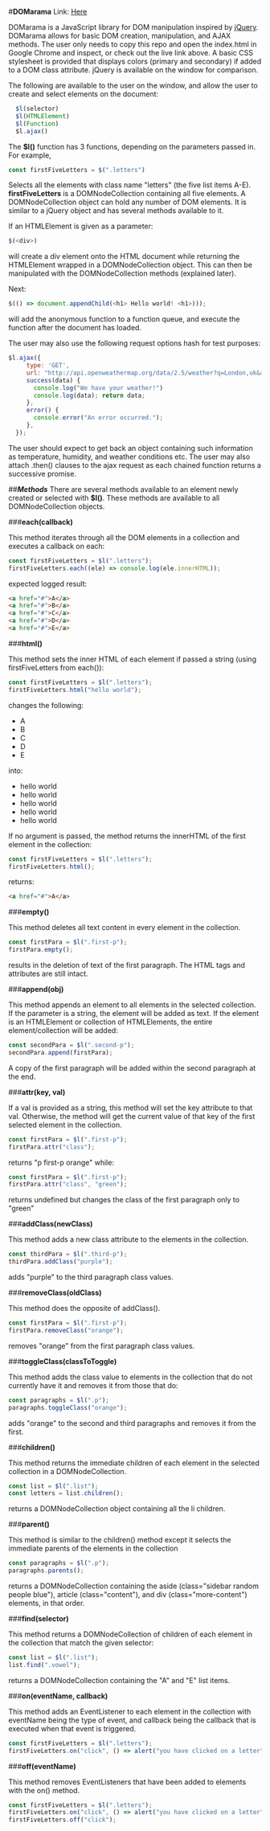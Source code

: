 #**DOMarama**
Link: [Here](http://runtao0.github.io/DOMarama)

DOMarama is a JavaScript library for DOM manipulation inspired by [jQuery](http://api.jquery.com/). DOMarama allows for basic DOM creation,
manipulation, and AJAX methods. The user only needs to copy this repo and open the index.html
in Google Chrome and inspect, or check out the live link above. A basic CSS stylesheet is provided that displays colors (primary and secondary) if added to a DOM class attribute. jQuery is available on the window for comparison.

The following are available to the user on the window, and allow the user to create and select elements on the document:
```Javascript
  $l(selector)
  $l(HTMLElement)
  $l(Function)
  $l.ajax()
```

The **$l()** function has 3 functions, depending on the parameters passed in. For example,
```Javascript
const firstFiveLetters = $(".letters")
```
Selects all the elements with class name "letters" (the five list items A-E). **firstFiveLetters** is a DOMNodeCollection containing all five elements. A DOMNodeCollection object can hold any number of DOM elements. It is similar to a jQuery object and has several methods available to it.

If an HTMLElement is given as a parameter:
```Javascript
$(<div>)
```
will create a div element onto the HTML document while returning the HTMLElement wrapped in a DOMNodeCollection object. This can then be manipulated with the DOMNodeCollection methods (explained later).

Next:
```Javascript
$(() => document.appendChild(<h1> Hello world! <h1>)));
```
will add the anonymous function to a function queue, and execute the function after the document has loaded.


The user may also use the following request options hash for test purposes:

```Javascript
$l.ajax({
     type: 'GET',
     url: "http://api.openweathermap.org/data/2.5/weather?q=London,uk&appid=7143e9f97ab2d8d9b4266f55738e8542",
     success(data) {
       console.log("We have your weather!")
       console.log(data); return data;
     },
     error() {
       console.error("An error occurred.");
     },
  });
```
The user should expect to get back an object containing such information as temperature, humidity, and weather conditions etc. The user may also attach .then() clauses to the ajax request as each chained function returns a successive promise.

##***Methods***
There are several methods available to an element newly created or selected with **$l()**. These methods are available to all DOMNodeCollection objects.

###**each(callback)**

This method iterates through all the DOM elements in a collection and executes a callback on each:
```Javascript
const firstFiveLetters = $l(".letters");
firstFiveLetters.each((ele) => console.log(ele.innerHTML));
```
expected logged result:
```HTML
<a href="#">A</a>
<a href="#">B</a>
<a href="#">C</a>
<a href="#">D</a>
<a href="#">E</a>
```

###**html()**

This method sets the inner HTML of each element if passed a string (using firstFiveLetters from each()):
```Javascript
const firstFiveLetters = $l(".letters");
firstFiveLetters.html("hello world");
```
changes the following:
- A
- B
- C
- D
- E

into:
- hello world
- hello world
- hello world
- hello world
- hello world

If no argument is passed, the method returns the innerHTML of the first element in the collection:
```Javascript
const firstFiveLetters = $l(".letters");
firstFiveLetters.html();
```
returns:
```HTML
<a href="#">A</a>
```

###**empty()**

This method deletes all text content in every element in the collection.
```Javascript
const firstPara = $l(".first-p");
firstPara.empty();
```
results in the deletion of text of the first paragraph. The HTML tags and attributes are still intact.

###**append(obj)**

This method appends an element to all elements in the selected collection. If the parameter is a string, the element will be added as text. If the element is an HTMLElement or collection of HTMLElements, the entire element/collection will be added:
```Javascript
const secondPara = $l(".second-p");
secondPara.append(firstPara);
```
A copy of the first paragraph will be added within the second paragraph at the end.

###**attr(key, val)**

If a val is provided as a string, this method will set the key attribute to that val. Otherwise, the method will get the current value of that key of the first selected element in the collection.
```Javascript
const firstPara = $l(".first-p");
firstPara.attr("class");
```
returns "p first-p orange" while:
```Javascript
const firstPara = $l(".first-p");
firstPara.attr("class", "green");
```
returns undefined but changes the class of the first paragraph only to "green"

###**addClass(newClass)**

This method adds a new class attribute to the elements in the collection.
```Javascript
const thirdPara = $l(".third-p");
thirdPara.addClass("purple");
```
adds "purple" to the third paragraph class values.

###**removeClass(oldClass)**

This method does the opposite of addClass().
```Javascript
const firstPara = $l(".first-p");
firstPara.removeClass("orange");
```
removes "orange" from the first paragraph class values.

###**toggleClass(classToToggle)**

This method adds the class value to elements in the collection that do not currently have it and removes it from those that do:
```Javascript
const paragraphs = $l(".p");
paragraphs.toggleClass("orange");
```
adds "orange" to the second and third paragraphs and removes it from the first.

###**children()**

This method returns the immediate children of each element in the selected collection in a DOMNodeCollection.
```Javascript
const list = $l(".list");
const letters = list.children();
```
returns a DOMNodeCollection object containing all the li children.

###**parent()**

This method is similar to the children() method except it selects the immediate parents of the elements in the collection
```Javascript
const paragraphs = $l(".p");
paragraphs.parents();
```
returns a DOMNodeCollection containing the aside (class="sidebar random people blue"), article (class="content"), and div (class="more-content") elements, in that order.

###**find(selector)**

This method returns a DOMNodeCollection of children of each element in the collection that match the given selector:
```Javascript
const list = $l(".list");
list.find(".vowel");
```
returns a DOMNodeCollection containing the "A" and "E" list items.

###**on(eventName, callback)**

This method adds an EventListener to each element in the collection with eventName being the type of event, and callback being the callback that is executed when that event is triggered.
```Javascript
const firstFiveLetters = $l(".letters");
firstFiveLetters.on("click", () => alert("you have clicked on a letter"));
```

###**off(eventName)**

This method removes EventListeners that have been added to elements with the on() method.
```Javascript
const firstFiveLetters = $l(".letters");
firstFiveLetters.on("click", () => alert("you have clicked on a letter"));
firstFiveLetters.off("click");
```
